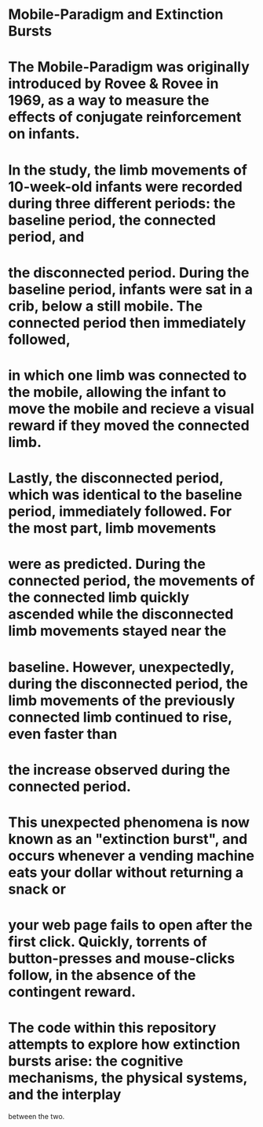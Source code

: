 
# Mobile-Paradigm and Extinction Bursts
  
#  The Mobile-Paradigm was originally introduced by Rovee & Rovee in 1969, as a way to measure the effects of conjugate reinforcement on infants.
# In the study, the limb movements of 10-week-old infants were recorded during three different periods: the baseline period, the connected period, and
# the disconnected period. During the baseline period, infants were sat in a crib, below a still mobile. The connected period then immediately followed,
# in which one limb was connected to the mobile, allowing the infant to move the mobile and recieve a visual reward if they moved the connected limb. 
# Lastly, the disconnected period, which was identical to the baseline period, immediately followed. For the most part, limb movements
# were as predicted. During the connected period, the movements of the connected limb quickly ascended while the disconnected limb movements stayed near the 
# baseline. However, unexpectedly, during the disconnected period, the limb movements of the previously connected limb continued to rise, even faster than 
# the increase observed during the connected period. 

#   This unexpected phenomena is now known as an "extinction burst", and occurs whenever a vending machine eats your dollar without returning a snack or 
# your web page fails to open after the first click. Quickly, torrents of button-presses and mouse-clicks follow, in the absence of the contingent reward.
# The code within this repository attempts to explore how extinction bursts arise: the cognitive mechanisms, the physical systems, and the interplay 
 between the two. 

